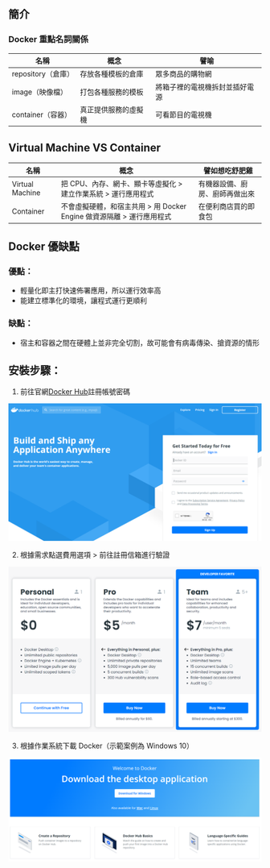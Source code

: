 ## 簡介
### Docker 重點名詞關係
|名稱|概念|譬喻|
|----|----|----|
|repository（倉庫）|存放各種模板的倉庫|眾多商品的購物網|
|image（映像檔）|打包各種服務的模板|將箱子裡的電視機拆封並插好電源|
|container（容器）|真正提供服務的虛擬機|可看節目的電視機|

## Virtual Machine VS Container
|名稱|概念|譬如想吃舒肥雞|
|----|----|----|
|Virtual Machine|把 CPU、內存、網卡、顯卡等虛擬化 > 建立作業系統 > 運行應用程式|有機器設備、廚房、廚師再做出來|
|Container|不會虛擬硬體，和宿主共用 > 用 Docker Engine 做資源隔離 > 運行應用程式|在便利商店買的即食包|

## Docker 優缺點
### 優點：
* 輕量化即主打快速佈署應用，所以運行效率高
* 能建立標準化的環境，讓程式運行更順利
### 缺點：
* 宿主和容器之間在硬體上並非完全切割，故可能會有病毒傳染、搶資源的情形

## 安裝步驟：
1. 前往官網[Docker Hub](https://hub.docker.com/)註冊帳號密碼
  
  ![](https://github.com/yuning-lin/EnvironmentSetup/blob/main/SetUpPic/docker_sign_up.PNG)
  
2. 根據需求點選費用選項 > 前往註冊信箱進行驗證
  
  ![](https://github.com/yuning-lin/EnvironmentSetup/blob/main/SetUpPic/docker_fee_options.PNG)
  
3. 根據作業系統下載 Docker（示範案例為 Windows 10）
  
  ![](https://github.com/yuning-lin/EnvironmentSetup/blob/main/SetUpPic/docker_download_by_os.PNG)
